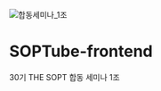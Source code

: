 ![합동세미나_1조](https://user-images.githubusercontent.com/81923229/168324073-f70c747d-1a2d-44c1-96dc-33c9ec6435af.png)

# SOPTube-frontend
30기 THE SOPT 합동 세미나 1조
